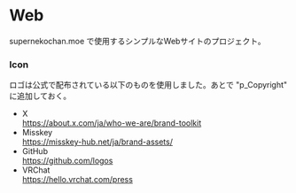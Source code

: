 # Web
supernekochan.moe で使用するシンプルなWebサイトのプロジェクト。  

### Icon
ロゴは公式で配布されている以下のものを使用しました。あとで "p_Copyright" に追加しておく。
* X  
  https://about.x.com/ja/who-we-are/brand-toolkit
* Misskey  
  https://misskey-hub.net/ja/brand-assets/
* GitHub  
  https://github.com/logos
* VRChat  
  https://hello.vrchat.com/press
